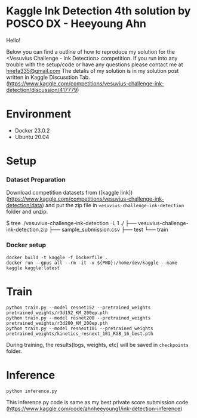 # Kaggle Ink Detection 4th solution by POSCO DX - Heeyoung Ahn


Hello!

Below you can find a outline of how to reproduce my solution for the <Vesuvius Challenge - Ink Detection> competition.
If you run into any trouble with the setup/code or have any questions please contact me at hnefa335@gmail.com
The detalis of my solution is in my solution post written in Kaggle Discusstion Tab.(https://www.kaggle.com/competitions/vesuvius-challenge-ink-detection/discussion/417779)


# Environment
- Docker 23.0.2
- Ubuntu 20.04


# Setup

### Dataset Preparation
Download competition datasets from ([kaggle link])(https://www.kaggle.com/competitions/vesuvius-challenge-ink-detection/data)
and put the zip file in ```vesuvius-challenge-ink-detection``` folder and unzip.

$ tree ./vesuvius-challenge-ink-detection -L 1
./
├── vesuvius-challenge-ink-detection.zip
├── sample_submission.csv
├── test
└── train

### Docker setup
``` 
docker build -t kaggle -f Dockerfile . 
docker run --gpus all --rm -it -v ${PWD}:/home/dev/kaggle --name kaggle kaggle:latest
```

# Train
```
python train.py --model resnet152 --pretrained_weights pretrained_weights/r3d152_KM_200ep.pth
python train.py --model resnet200 --pretrained_weights pretrained_weights/r3d200_KM_200ep.pth
python train.py --model resnext101 --pretrained_weights pretrained_weights/kinetics_resnext_101_RGB_16_best.pth 
```

During training, the results(logs, weights, etc) will be saved in ```checkpoints``` folder.


# Inference
```
python inference.py
```

This inference.py code is same as my best private score submission code (https://www.kaggle.com/code/ahnheeyoung1/ink-detection-inference)



